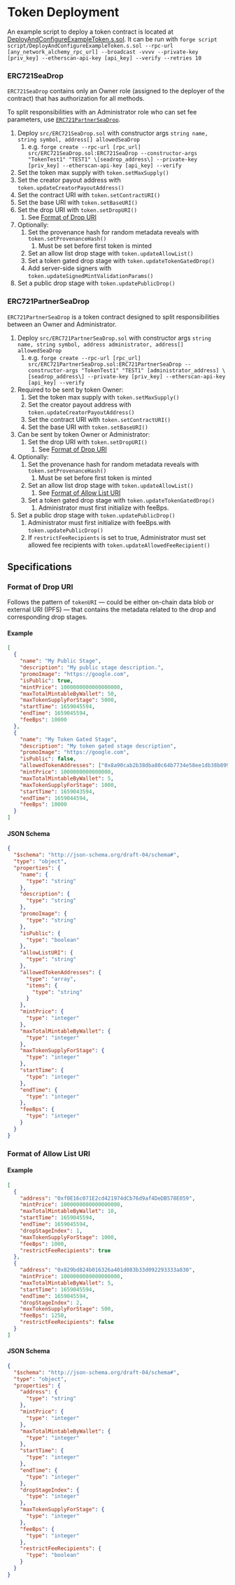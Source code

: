 # Token Deployment

An example script to deploy a token contract is located at [DeployAndConfigureExampleToken.s.sol](../script/DeployAndConfigureExampleToken.s.sol). It can be run with `forge script script/DeployAndConfigureExampleToken.s.sol --rpc-url [any_network_alchemy_rpc_url] --broadcast -vvvv --private-key [priv_key] --etherscan-api-key [api_key] --verify --retries 10`

### ERC721SeaDrop

`ERC721SeaDrop` contains only an Owner role (assigned to the deployer of the contract) that has authorization for all methods.

To split responsibilities with an Administrator role who can set fee parameters, use [`ERC721PartnerSeaDrop`](#erc721partnerseadrop).

1. Deploy `src/ERC721SeaDrop.sol` with constructor args `string name, string symbol, address[] allowedSeaDrop`
   1. e.g. `forge create --rpc-url [rpc_url] src/ERC721SeaDrop.sol:ERC721SeaDrop --constructor-args "TokenTest1" "TEST1" \[seadrop_address\] --private-key [priv_key] --etherscan-api-key [api_key] --verify`
1. Set the token max supply with `token.setMaxSupply()`
1. Set the creator payout address with `token.updateCreatorPayoutAddress()`
1. Set the contract URI with `token.setContractURI()`
1. Set the base URI with `token.setBaseURI()`
1. Set the drop URI with `token.setDropURI()`
   1. See [Format of Drop URI](#format-of-drop-uri)
1. Optionally:
   1. Set the provenance hash for random metadata reveals with `token.setProvenanceHash()`
      1. Must be set before first token is minted
   1. Set an allow list drop stage with `token.updateAllowList()`
   1. Set a token gated drop stage with `token.updateTokenGatedDrop()`
   1. Add server-side signers with `token.updateSignedMintValidationParams()`
1. Set a public drop stage with `token.updatePublicDrop()`

### ERC721PartnerSeaDrop

`ERC721PartnerSeaDrop` is a token contract designed to split responsibilities between an Owner and Administrator.

1. Deploy `src/ERC721PartnerSeaDrop.sol` with constructor args `string name, string symbol, address administrator, address[] allowedSeaDrop`
   1. e.g. `forge create --rpc-url [rpc_url] src/ERC721PartnerSeaDrop.sol:ERC721PartnerSeaDrop --constructor-args "TokenTest1" "TEST1" [administrator_address] \[seadrop_address\] --private-key [priv_key] --etherscan-api-key [api_key] --verify`
1. Required to be sent by token Owner:
   1. Set the token max supply with `token.setMaxSupply()`
   1. Set the creator payout address with `token.updateCreatorPayoutAddress()`
   1. Set the contract URI with `token.setContractURI()`
   1. Set the base URI with `token.setBaseURI()`
1. Can be sent by token Owner or Administrator:
   1. Set the drop URI with `token.setDropURI()`
      1. See [Format of Drop URI](#format-of-drop-uri)
1. Optionally:
   1. Set the provenance hash for random metadata reveals with `token.setProvenanceHash()`
      1. Must be set before first token is minted
   1. Set an allow list drop stage with `token.updateAllowList()`
      1. See [Format of Allow List URI](#format-of-drop-uri)
   1. Set a token gated drop stage with `token.updateTokenGatedDrop()`
      1. Administrator must first initialize with feeBps.
1. Set a public drop stage with `token.updatePublicDrop()`
   1. Administrator must first initialize with feeBps.with `token.updatePublicDrop()`
   1. If `restrictFeeRecipients` is set to true, Administrator must set allowed fee recipients with `token.updateAllowedFeeRecipient()`

## Specifications

### Format of Drop URI

Follows the pattern of `tokenURI` — could be either on-chain data blob or external URI (IPFS) — that contains the metadata related to the drop and corresponding drop stages.

#### Example

```json
[
  {
    "name": "My Public Stage",
    "description": "My public stage description.",
    "promoImage": "https://google.com",
    "isPublic": true,
    "mintPrice": 1000000000000000000,
    "maxTotalMintableByWallet": 50,
    "maxTokenSupplyForStage": 5000,
    "startTime": 1659045594,
    "endTime": 1659045594,
    "feeBps": 10000
  },
  {
    "name": "My Token Gated Stage",
    "description": "My token gated stage description",
    "promoImage": "https://google.com",
    "isPublic": false,
    "allowedTokenAddresses": ["0x8a90cab2b38dba80c64b7734e58ee1db38b8992e"],
    "mintPrice": 1000000000000000,
    "maxTotalMintableByWallet": 5,
    "maxTokenSupplyForStage": 1000,
    "startTime": 1659043594,
    "endTime": 1659044594,
    "feeBps": 10000
  }
]
```

#### JSON Schema

```json
{
  "$schema": "http://json-schema.org/draft-04/schema#",
  "type": "object",
  "properties": {
    "name": {
      "type": "string"
    },
    "description": {
      "type": "string"
    },
    "promoImage": {
      "type": "string"
    },
    "isPublic": {
      "type": "boolean"
    },
    "allowListURI": {
      "type": "string"
    },
    "allowedTokenAddresses": {
      "type": "array",
      "items": {
        "type": "string"
      }
    },
    "mintPrice": {
      "type": "integer"
    },
    "maxTotalMintableByWallet": {
      "type": "integer"
    },
    "maxTokenSupplyForStage": {
      "type": "integer"
    },
    "startTime": {
      "type": "integer"
    },
    "endTime": {
      "type": "integer"
    },
    "feeBps": {
      "type": "integer"
    }
  }
}
```

### Format of Allow List URI

#### Example

```json
[
  {
    "address": "0xf0E16c071E2cd421974dCb76d9af4DeDB578E059",
    "mintPrice": 1000000000000000000,
    "maxTotalMintableByWallet": 10,
    "startTime": 1659045594,
    "endTime": 1659045594,
    "dropStageIndex": 1,
    "maxTokenSupplyForStage": 1000,
    "feeBps": 1000,
    "restrictFeeRecipients": true
  },
  {
    "address": "0x829bd824b016326a401d083b33d092293333a830",
    "mintPrice": 1000000000000000000,
    "maxTotalMintableByWallet": 5,
    "startTime": 1659045594,
    "endTime": 1659045594,
    "dropStageIndex": 2,
    "maxTokenSupplyForStage": 500,
    "feeBps": 1250,
    "restrictFeeRecipients": false
  }
]
```

#### JSON Schema

```json
{
  "$schema": "http://json-schema.org/draft-04/schema#",
  "type": "object",
  "properties": {
    "address": {
      "type": "string"
    },
    "mintPrice": {
      "type": "integer"
    },
    "maxTotalMintableByWallet": {
      "type": "integer"
    },
    "startTime": {
      "type": "integer"
    },
    "endTime": {
      "type": "integer"
    },
    "dropStageIndex": {
      "type": "integer"
    },
    "maxTokenSupplyForStage": {
      "type": "integer"
    },
    "feeBps": {
      "type": "integer"
    },
    "restrictFeeRecipients": {
      "type": "boolean"
    }
  }
}
```
